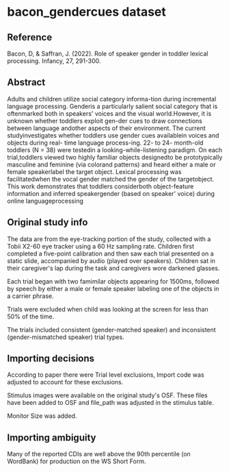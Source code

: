 # bacon_gendercues dataset

## Reference
Bacon, D, & Saffran, J. (2022). Role of speaker gender in toddler lexical processing. Infancy, 27, 291-300. 

## Abstract
Adults and children utilize social category informa-tion during incremental language processing. Genderis a particularly salient social category that is oftenmarked both in speakers' voices and the visual world.However, it is unknown whether toddlers exploit gen-der cues to draw connections between language andother aspects of their environment. The current studyinvestigates whether toddlers use gender cues availablein voices and objects during real- time language process-ing. 22- to 24- month-old toddlers (N = 38) were testedin a looking-while-listening paradigm. On each trial,toddlers viewed two highly familiar objects designedto be prototypically masculine and feminine (via colorand patterns) and heard either a male or female speakerlabel the target object. Lexical processing was facilitatedwhen the vocal gender matched the gender of the targetobject. This work demonstrates that toddlers considerboth object-feature information and inferred speakergender (based on speaker' voice) during online languageprocessing

## Original study info
The data are from the eye-tracking portion of the study, collected with a Tobii X2-60 eye tracker using a 60 Hz sampling rate.
Children first completed a five-point calibration and then saw each trial presented on a static slide, accompanied by audio (played over speakers). 
Children sat in their caregiver's lap during the task and caregivers wore darkened glasses.

Each trial began with two famimilar objects appearing for 1500ms, followed by speech by either a male or female speaker labeling one of the objects in a carrier phrase.

Trials were excluded when child was looking at the screen for less than 50% of the time.

The trials included consistent (gender-matched speaker) and inconsistent (gender-mismatched speaker) trial types.

## Importing decisions
According to paper there were Trial level exclusions, Import code was adjusted to account for these exclusions.

Stimulus images were available on the original study's OSF. These files have been added to OSF and file_path was adjusted in the stimulus table.

Monitor Size was added.

## Importing ambiguity
Many of the reported CDIs are well above the 90th percentile (on WordBank) for production on the WS Short Form. 

